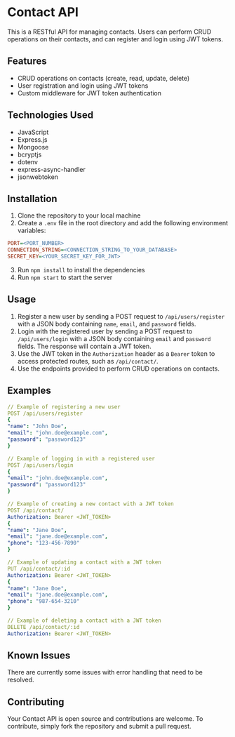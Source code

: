# Contact API

This is a RESTful API for managing contacts. Users can perform CRUD operations on their contacts, and can register and login using JWT tokens.

## Features
- CRUD operations on contacts (create, read, update, delete)
- User registration and login using JWT tokens
- Custom middleware for JWT token authentication

## Technologies Used
- JavaScript
- Express.js
- Mongoose
- bcryptjs
- dotenv
- express-async-handler
- jsonwebtoken

## Installation
1. Clone the repository to your local machine
2. Create a `.env` file in the root directory and add the following environment variables:

```ini
PORT=<PORT_NUMBER>
CONNECTION_STRING=<CONNECTION_STRING_TO_YOUR_DATABASE>
SECRET_KEY=<YOUR_SECRET_KEY_FOR_JWT>
```

3. Run `npm install` to install the dependencies
4. Run `npm start` to start the server

## Usage
1. Register a new user by sending a POST request to `/api/users/register` with a JSON body containing `name`, `email`, and `password` fields.
2. Login with the registered user by sending a POST request to `/api/users/login` with a JSON body containing `email` and `password` fields. The response will contain a JWT token.
3. Use the JWT token in the `Authorization` header as a `Bearer` token to access protected routes, such as `/api/contact/`. 
4. Use the endpoints provided to perform CRUD operations on contacts.

## Examples

```yaml
// Example of registering a new user
POST /api/users/register
{
"name": "John Doe",
"email": "john.doe@example.com",
"password": "password123"
}

// Example of logging in with a registered user
POST /api/users/login
{
"email": "john.doe@example.com",
"password": "password123"
}

// Example of creating a new contact with a JWT token
POST /api/contact/
Authorization: Bearer <JWT_TOKEN>
{
"name": "Jane Doe",
"email": "jane.doe@example.com",
"phone": "123-456-7890"
}

// Example of updating a contact with a JWT token
PUT /api/contact/:id
Authorization: Bearer <JWT_TOKEN>
{
"name": "Jane Doe",
"email": "jane.doe@example.com",
"phone": "987-654-3210"
}

// Example of deleting a contact with a JWT token
DELETE /api/contact/:id
Authorization: Bearer <JWT_TOKEN>
```


## Known Issues
There are currently some issues with error handling that need to be resolved.

## Contributing
Your Contact API is open source and contributions are welcome. To contribute, simply fork the repository and submit a pull request.
